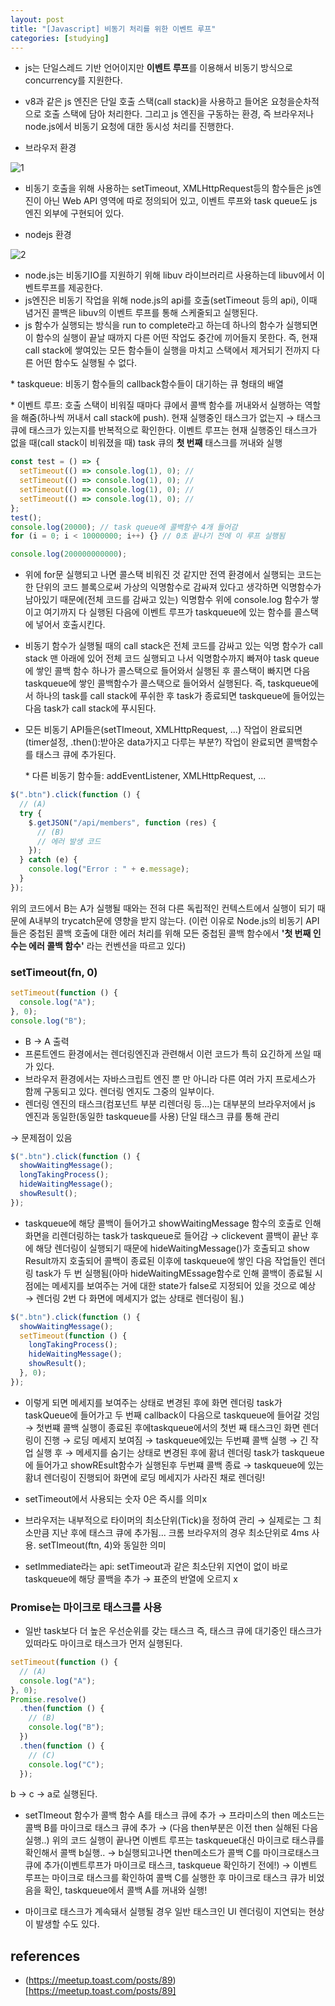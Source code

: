 ```yaml
---
layout: post
title: "[Javascript] 비동기 처리를 위한 이벤트 루프"
categories: [studying]
---
```


- js는 단일스레드 기반 언어이지만 **이벤트 루프**를 이용해서 비동기 방식으로 concurrency를 지원한다.
- v8과 같은 js 엔진은 단일 호출 스택(call stack)을 사용하고 들어온 요청을순차적으로 호출 스택에 담아 처리한다. 그리고 js 엔진을 구동하는 환경, 즉 브라우저나 node.js에서 비동기 요청에 대한 동시성 처리를 진행한다.

- 브라우저 환경

![1](https://user-images.githubusercontent.com/59640337/128611117-bfefdffd-38b7-4129-a625-b83fc71e85e2.png)

- 비동기 호출을 위해 사용하는 setTimeout, XMLHttpRequest등의 함수들은 js엔진이 아닌 Web API 영역에 따로 정의되어 있고, 이벤트 루프와 task queue도 js 엔진 외부에 구현되어 있다.

- nodejs 환경

![2](https://user-images.githubusercontent.com/59640337/128611118-14886419-9435-4fe8-bd38-95d69ca3f01d.png)

- node.js는 비동기IO를 지원하기 위해 libuv 라이브러리르 사용하는데 libuv에서 이벤트루프를 제공한다.
- js엔진은 비동기 작업을 위해 node.js의 api를 호출(setTimeout 등의 api), 이때 념거진 콜백은 libuv의 이벤트 루프를 통해 스케줄되고 실행된다.
- js 함수가 실행되는 방식을 run to complete라고 하는데 하나의 함수가 실행되면 이 함수의 실행이 끝날 때까지 다른 어떤 작업도 중간에 끼어들지 못한다. 즉, 현재 call stack에 쌓여있는 모든 함수들이 실행을 마치고 스택에서 제거되기 전까지 다른 어떤 함수도 실행될 수 없다.

\* taskqueue: 비동기 함수들의 callback함수들이 대기하는 큐 형태의 배열

\* 이벤트 루프: 호출 스택이 비워질 때마다 큐에서 콜백 함수를 꺼내와서 실행하는 역할을 해줌(하나씩 꺼내서 call stack에 push). 현재 실행중인 태스크가 없는지 → 태스크 큐에 태스크가 있는지를 반복적으로 확인한다. 이벤트 루프는 현재 실행중인 태스크가 없을 때(call stack이 비워졌을 때) task 큐의 **첫 번째** 태스크를 꺼내와 실행

```jsx
const test = () => {
  setTimeout(() => console.log(1), 0); //
  setTimeout(() => console.log(1), 0); //
  setTimeout(() => console.log(1), 0); //
  setTimeout(() => console.log(1), 0); //
};
test();
console.log(20000); // task queue에 콜백함수 4개 들어감
for (i = 0; i < 10000000; i++) {} // 0초 끝나기 전에 이 루프 실행됨

console.log(200000000000);
```

- 위에 for문 실행되고 나면 콜스택 비워진 것 같지만 전역 환경에서 실행되는 코드는 한 단위의 코드 블록으로써 가상의 익명함수로 감싸져 있다고 생각하면 익명함수가 남아있기 때문에(전체 코드를 감싸고 있는) 익명함수 위에 console.log 함수가 쌓이고 여기까지 다 실행된 다음에 이벤트 루프가 taskqueue에 있는 함수를 콜스택에 넣어서 호출시킨다.
- 비동기 함수가 실행될 때의 call stack은 전체 코드를 감싸고 있는 익명 함수가 call stack 맨 아래에 있어 전체 코드 실행되고 나서 익명함수까지 빠져야 task queue에 쌓인 콜백 함수 하나가 콜스택으로 들어와서 실행된 후 콜스택이 빠지면 다음 taskqueue에 쌓인 콜백함수가 콜스택으로 들어와서 실행된다. 즉, taskqueue에서 하나의 task를 call stack에 푸쉬한 후 task가 종료되면 taskqueue에 들어있는 다음 task가 call stack에 푸시된다.
- 모든 비동기 API들은(setTImeout, XMLHttpRequest, ...) 작업이 완료되면(timer설정, .then():받아온 data가지고 다루는 부분?) 작업이 완료되면 콜백함수를 태스크 큐에 추가된다.

  \* 다른 비동기 함수들: addEventListener, XMLHttpRequest, ...

```jsx
$(".btn").click(function () {
  // (A)
  try {
    $.getJSON("/api/members", function (res) {
      // (B)
      // 에러 발생 코드
    });
  } catch (e) {
    console.log("Error : " + e.message);
  }
});
```

위의 코드에서 B는 A가 실행될 때와는 전혀 다른 독립적인 컨텍스트에서 실행이 되기 때문에 A내부의 trycatch문에 영향을 받지 않는다. (이런 이유로 Node.js의 비동기 API들은 중첩된 콜백 호출에 대한 에러 처리를 위해 모든 중첩된 콜백 함수에서 **'첫 번째 인수는 에러 콜백 함수'** 라는 컨벤션을 따르고 있다)

### setTimeout(fn, 0)

```jsx
setTimeout(function () {
  console.log("A");
}, 0);
console.log("B");
```

- B → A 출력
- 프론트엔드 환경에서는 렌더링엔진과 관련해서 이런 코드가 특히 요긴하게 쓰일 때가 있다.
- 브라우저 환경에서는 자바스크립트 엔진 뿐 만 아니라 다른 여러 가지 프로세스가 함께 구동되고 있다. 렌더링 엔지도 그중의 일부이다.
- 렌더링 엔진의 태스크(컴포넌트 부분 리렌더링 등...)는 대부분의 브라우저에서 js 엔진과 동일한(동일한 taskqueue를 사용) 단일 태스크 큐를 통해 관리

→ 문제점이 있음

```jsx
$(".btn").click(function () {
  showWaitingMessage();
  longTakingProcess();
  hideWaitingMessage();
  showResult();
});
```

- taskqueue에 해당 콜백이 들어가고 showWaitingMessage 함수의 호출로 인해 화면을 리렌더링하는 task가 taskqueue로 들어감 → clickevent 콜백이 끝난 후에 해당 렌더링이 실행되기 때문에 hideWaitingMessage()가 호출되고 show Result까지 호출되어 콜백이 종료된 이후에 taskqueue에 쌓인 다음 작업들인 렌더링 task가 두 번 실행됨(아마 hideWaitingMEssage함수로 인해 콜백이 종료될 시점에는 메세지를 보여주는 거에 대한 state가 false로 지정되어 있을 것으로 예상 → 렌더링 2번 다 화면에 메세지가 없는 상태로 렌더링이 됨.)

```jsx
$(".btn").click(function () {
  showWaitingMessage();
  setTimeout(function () {
    longTakingProcess();
    hideWaitingMessage();
    showResult();
  }, 0);
});
```

- 이렇게 되면 메세지를 보여주는 상태로 변경된 후에 화면 렌더링 task가 taskQueue에 들어가고 두 번째 callback이 다음으로 taskqueue에 들어갈 것임 → 첫번쨰 콜백 실행이 종료된 후에taskqueue에서의 첫번 째 태스크인 화면 렌더링이 진행 → 로딩 메세지 보여짐 → taskqueue에있는 두번쨰 콜백 실행 → 긴 작업 실행 후 → 메세지를 숨기는 상태로 변경된 후에 홤녀 렌더링 task가 taskqueue에 들어가고 showREsult함수가 실행된후 두번쨰 콜백 종료 → taskqueue에 있는 홤녀 렌더링이 진행되어 화면에 로딩 메세지가 사라진 채로 렌더링!

- setTimeout에서 사용되는 숫자 0은 즉시를 의미x
- 브라우저는 내부적으로 타이머의 최소단위(Tick)을 정하여 관리 → 실제로는 그 최소만큼 지난 후에 태스크 큐에 추가됨... 크롬 브라우저의 경우 최소단위로 4ms 사용. setTImeout(ftn, 4)와 동일한 의미
- setImmediate라는 api: setTimeout과 같은 최소단위 지연이 없이 바로 taskqueue에 해당 콜백을 추가 → 표준의 반열에 오르지 x

### Promise는 마이크로 태스크를 사용

- 일반 task보다 더 높은 우선순위를 갖는 태스크 즉, 태스크 큐에 대기중인 태스크가 있떠라도 마이크로 태스크가 먼저 실행된다.

```jsx
setTimeout(function () {
  // (A)
  console.log("A");
}, 0);
Promise.resolve()
  .then(function () {
    // (B)
    console.log("B");
  })
  .then(function () {
    // (C)
    console.log("C");
  });
```

b → c → a로 실행된다.

- setTImeout 함수가 콜백 함수 A를 태스크 큐에 추가 → 프라미스의 then 메소드는 콜백 B를 마이크로 태스크 큐에 추가 → (다음 then부분은 이전 then 실해된 다음 실행..) 위의 코드 실행이 끝나면 이벤트 루프는 taskqueue대신 마이크로 태스큐를 확인해서 콜백 b실행.. → b실행되고나면 then메소드가 콜백 C를 마이크로태스크 큐에 추가(이벤트루프가 마이크로 태스크, taskqueue 확인하기 전에!) → 이벤트 루프는 마이크로 태스크를 확인하여 콜백 C를 실행한 후 마이크로 태스크 큐가 비었음을 확인, taskqueue에서 콜백 A를 꺼내와 실행!

- 마이크로 태스크가 계속돼서 실행될 경우 일반 태스크인 UI 렌더링이 지연되는 현상이 발생할 수도 있다.

## references

- (https://meetup.toast.com/posts/89)[https://meetup.toast.com/posts/89]
